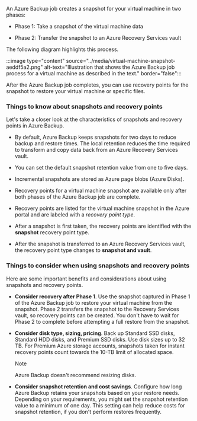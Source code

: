 An Azure Backup job creates a snapshot for your virtual machine in two phases:

- Phase 1: Take a snapshot of the virtual machine data

- Phase 2: Transfer the snapshot to an Azure Recovery Services vault

The following diagram highlights this process.

:::image type="content" source="../media/virtual-machine-snapshot-aeddf5a2.png" alt-text="Illustration that shows the Azure Backup job process for a virtual machine as described in the text." border="false":::

After the Azure Backup job completes, you can use recovery points for the snapshot to restore your virtual machine or specific files.

### Things to know about snapshots and recovery points

Let's take a closer look at the characteristics of snapshots and recovery points in Azure Backup.

- By default, Azure Backup keeps snapshots for two days to reduce backup and restore times. The local retention reduces the time required to transform and copy data back from an Azure Recovery Services vault.

- You can set the default snapshot retention value from one to five days.

- Incremental snapshots are stored as Azure page blobs (Azure Disks). 

- Recovery points for a virtual machine snapshot are available only after both phases of the Azure Backup job are complete.

- Recovery points are listed for the virtual machine snapshot in the Azure portal and are labeled with a _recovery point type_.

- After a snapshot is first taken, the recovery points are identified with the **snapshot** recovery point type.

- After the snapshot is transferred to an Azure Recovery Services vault, the recovery point type changes to **snapshot and vault**.

### Things to consider when using snapshots and recovery points

Here are some important benefits and considerations about using snapshots and recovery points.

- **Consider recovery after Phase 1**. Use the snapshot captured in Phase 1 of the Azure Backup job to restore your virtual machine from the snapshot. Phase 2 transfers the snapshot to the Recovery Services vault, so recovery points can be created. You don't have to wait for Phase 2 to complete before attempting a full restore from the snapshot.

- **Consider disk type, sizing, pricing**. Back up Standard SSD disks, Standard HDD disks, and Premium SSD disks. Use disk sizes up to 32 TB. For Premium Azure storage accounts, snapshots taken for instant recovery points count towards the 10-TB limit of allocated space.

   > [!Note]
   > Azure Backup doesn't recommend resizing disks.

- **Consider snapshot retention and cost savings**. Configure how long Azure Backup retains your snapshots based on your restore needs. Depending on your requirements, you might set the snapshot retention value to a minimum of one day. This setting can help reduce costs for snapshot retention, if you don't perform restores frequently.
